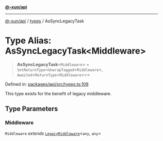[**@-xun/api**](../../README.md)

***

[@-xun/api](../../README.md) / [types](../README.md) / AsSyncLegacyTask

# Type Alias: AsSyncLegacyTask\<Middleware\>

> **AsSyncLegacyTask**\<`Middleware`\> = `SetReturnType`\<`UnwrapTagged`\<`Middleware`\>, `Awaited`\<`ReturnType`\<`Middleware`\>\>\>

Defined in: [packages/api/src/types.ts:109](https://github.com/Xunnamius/api-utils/blob/e344f26c2c71ff2ab26a4bf6ee6f0fc1cb9a441b/packages/api/src/types.ts#L109)

This type exists for the benefit of legacy middleware.

## Type Parameters

### Middleware

`Middleware` *extends* [`LegacyMiddleware`](LegacyMiddleware.md)\<`any`, `any`\>
